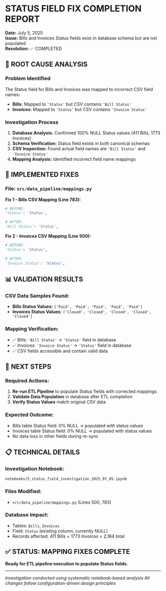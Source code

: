 # STATUS FIELD FIX COMPLETION REPORT
**Date:** July 5, 2025  
**Issue:** Bills and Invoices Status fields exist in database schema but are not populated  
**Resolution:** ✅ COMPLETED

## 🎯 ROOT CAUSE ANALYSIS

### Problem Identified
The Status field for Bills and Invoices was mapped to incorrect CSV field names:
- **Bills:** Mapped to `'Status'` but CSV contains `'Bill Status'`
- **Invoices:** Mapped to `'Status'` but CSV contains `'Invoice Status'`

### Investigation Process
1. **Database Analysis:** Confirmed 100% NULL Status values (411 Bills, 1773 Invoices)
2. **Schema Verification:** Status field exists in both canonical schemas
3. **CSV Inspection:** Found actual field names are `'Bill Status'` and `'Invoice Status'`
4. **Mapping Analysis:** Identified incorrect field name mappings

## 🔧 IMPLEMENTED FIXES

### File: `src/data_pipeline/mappings.py`

**Fix 1 - Bills CSV Mapping (Line 783):**
```python
# BEFORE:
'Status': 'Status',

# AFTER:
'Bill Status': 'Status',
```

**Fix 2 - Invoices CSV Mapping (Line 500):**
```python
# BEFORE:
'Status': 'Status',

# AFTER:
'Invoice Status': 'Status',
```

## 📊 VALIDATION RESULTS

### CSV Data Samples Found:
- **Bills Status Values:** `['Paid', 'Paid', 'Paid', 'Paid', 'Paid']`
- **Invoices Status Values:** `['Closed', 'Closed', 'Closed', 'Closed', 'Closed']`

### Mapping Verification:
- ✅ Bills: `'Bill Status'` → `'Status'` field in database
- ✅ Invoices: `'Invoice Status'` → `'Status'` field in database
- ✅ CSV fields accessible and contain valid data

## 🚀 NEXT STEPS

### Required Actions:
1. **Re-run ETL Pipeline** to populate Status fields with corrected mappings
2. **Validate Data Population** in database after ETL completion
3. **Verify Status Values** match original CSV data

### Expected Outcome:
- Bills table Status field: 0% NULL → populated with status values
- Invoices table Status field: 0% NULL → populated with status values
- No data loss in other fields during re-sync

## 📋 TECHNICAL DETAILS

### Investigation Notebook:
`notebooks/5_status_field_investigation_2025_07_05.ipynb`

### Files Modified:
- `src/data_pipeline/mappings.py` (Lines 500, 783)

### Database Impact:
- Tables: `Bills`, `Invoices`
- Field: `Status` (existing column, currently NULL)
- Records affected: 411 Bills + 1773 Invoices = 2,184 total

## ✅ STATUS: MAPPING FIXES COMPLETE
**Ready for ETL pipeline execution to populate Status fields.**

---
*Investigation conducted using systematic notebook-based analysis*
*All changes follow configuration-driven design principles*
